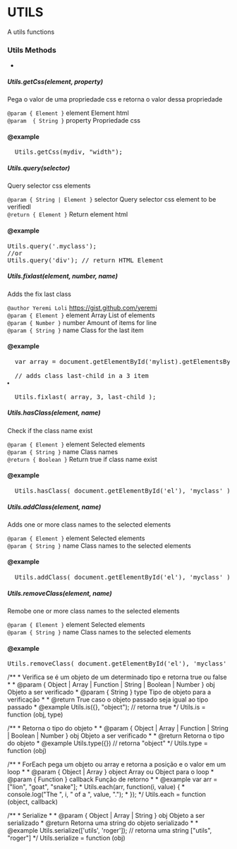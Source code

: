 UTILS
=====
A utils functions


### Utils Methods
-

##### <i>Utils.getCss(element, property)</i>
Pega o valor de uma propriedade css e retorna o valor dessa propriedade

`@param { Element }` element Element html<br />
`@param  { String }` property Propriedade css

#### @example 
<pre>
  Utils.getCss(mydiv, "width");
</pre>


##### <i>Utils.query(selector)</i>
Query selector css elements

`@param { String | Element }` selector Query selector css element to be verifiedl<br />
`@return { Element }` Return element html

#### @example 
<pre>
Utils.query('.myclass');
//or
Utils.query('div'); // return HTML Element
</pre>


##### <i>Utils.fixlast(element, number, name)</i>
Adds the fix last class

`@author Yeremi Loli` <https://gist.github.com/yeremi><br />
`@param { Element }` element Array List of elements<br />
`@param { Number }` number Amount of items for line<br />
`@param { String }` name Class for the last item

#### @example 
<pre>
  var array = document.getElementById('mylist).getElementsByTagName('li');
  
  // adds class last-child in a 3 item <li class="last-child"></li>
  Utils.fixlast( array, 3, last-child );
</pre>
    
    
##### <i>Utils.hasClass(element, name)</i>
Check if the class name exist

`@param { Element }` element Selected elements<br />
`@param { String }` name Class names<br />
`@return { Boolean }` Return true if class name exist

#### @example 
<pre>
  Utils.hasClass( document.getElementById('el'), 'myclass' );
</pre>
    
##### <i>Utils.addClass(element, name)</i>
Adds one or more class names to the selected elements

`@param { Element }` element Selected elements<br />
`@param { String }` name Class names to the selected elements

#### @example 

<pre>
  Utils.addClass( document.getElementById('el'), 'myclass' );
</pre>

    
##### <i>Utils.removeClass(element, name)</i>  
Remobe one or more class names to the selected elements

`@param { Element }` element Selected elements<br />
`@param { String }` name Class names to the selected elements

#### @example 

<pre>
Utils.removeClass( document.getElementById('el'), 'myclass' );
</pre>
    

/**
     * Verifica se é um objeto de um determinado tipo e retorna true ou false
     * 
     * @param { Object | Array | Function | String | Boolean | Number } obj Objeto a ser verificado
     * @param { String } type Tipo de objeto para a verificação
     * 
     * @return True caso o objeto passado seja igual ao tipo passado
     * @example Utils.is({}, "object"); //  retorna true
     */
    Utils.is = function (obj, type)
    
/**
     * Retorna o tipo do objeto
     * 
     * @param { Object | Array | Function | String | Boolean | Number } obj Objeto a ser verificado
     * 
     * @return Retorna o tipo do objeto
     * @example Utils.type({}) //  retorna "object"
     */
    Utils.type = function (obj)
    
/**
     * ForEach pega um objeto ou array e retorna a posição e o valor em um loop
     *
     * @param { Object | Array } object Array ou Object para o loop
     * @param { Function } callback Função de retorno
     *
     * @example var arr = ["lion", "goat", "snake"];
     * Utils.each(arr, function(i, value) {
     *   console.log("The ", i, " of a ", value, ".");
     * });
     */
    Utils.each = function (object, callback)
    
/**
     * Serialize
     *
     * @param { Object | Array | String } obj Objeto a ser serializado
     * @return Retorna uma string do objeto serializado
     *
     * @example Utils.serialize(['utils', 'roger']); // retorna uma string ["utils", "roger"]
     */
    Utils.serialize = function (obj)
